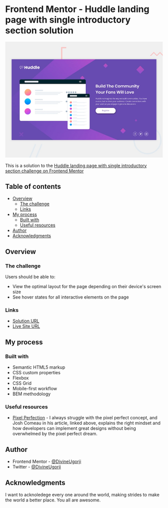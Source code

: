 # Frontend Mentor - Huddle landing page with single introductory section solution

![](design/desktop-preview.jpg)

This is a solution to the [Huddle landing page with single introductory section challenge on Frontend Mentor](https://www.frontendmentor.io/challenges/huddle-landing-page-with-a-single-introductory-section-B_2Wvxgi0)

## Table of contents

- [Overview](#overview)
  - [The challenge](#the-challenge)
  - [Links](#links)
- [My process](#my-process)
  - [Built with](#built-with)
  - [Useful resources](#useful-resources)
- [Author](#author)
- [Acknowledgments](#acknowledgments)

## Overview

### The challenge

Users should be able to:

- View the optimal layout for the page depending on their device's screen size
- See hover states for all interactive elements on the page

### Links

- [Solution URL](https://github.com/DivineUgorji/huddle-landing-page-with-single-introductory-section-master)
- [Live Site URL](https://huddle-landing-page-with-single-divi.netlify.app/)

## My process

### Built with

- Semantic HTML5 markup
- CSS custom properties
- Flexbox
- CSS Grid
- Mobile-first workflow
- BEM methodology

### Useful resources

- [Pixel Perfection](https://www.joshwcomeau.com/css/pixel-perfection/) - I always struggle with the pixel perfect concept, and Josh Comeau in his article, linked above, explains the right mindset and how developers can implement great designs without being overwhelmed by the pixel perfect dream.

## Author

- Frontend Mentor - [@DivineUgorji](https://www.frontendmentor.io/profile/DivineUgorji)
- Twitter - [@DivineUgorji](https://www.twitter.com/DivineUgorji)

## Acknowledgments

I want to acknoledege every one around the world, making strides to make the world a better place. You all are awesome.
